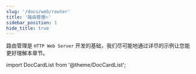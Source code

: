 ```yaml
---
slug: '/docs/web/router'
title: '路由管理🔥'
sidebar_position: 1
hide_title: true
---
```


路由管理是 `HTTP Web Server` 开发的基础，我们尽可能地通过详尽的示例让您能更好理解本章节。

import DocCardList from '@theme/DocCardList';

<DocCardList />